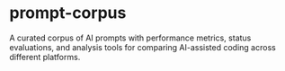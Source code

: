 # prompt-corpus
A curated corpus of AI prompts with performance metrics, status evaluations, and analysis tools for comparing AI-assisted coding across different platforms.
